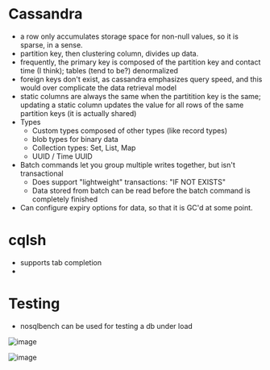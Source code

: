 
# Cassandra
- a row only accumulates storage space for non-null values, so it is sparse, in a sense.
- partition key, then clustering column, divides up data.
- frequently, the primary key is composed of the partition key and contact time (I think); tables (tend to be?) denormalized
- foreign keys don't exist, as cassandra emphasizes query speed, and this would over complicate the data retrieval model
- static columns are always the same when the partitition key is the same; updating a static column updates the value for all rows of the same partition keys (it is actually shared)
- Types
  - Custom types composed of other types (like record types)
  - blob types for binary data
  - Collection types: Set, List, Map
  - UUID / Time UUID
- Batch commands let you group multiple writes together, but isn't transactional
  - Does support "lightweight" transactions: "IF NOT EXISTS" 
  - Data stored from batch can be read before the batch command is completely finished
- Can configure expiry options for data, so that it is GC'd at some point.

# cqlsh
- supports tab completion
- 

# Testing
- nosqlbench can be used for testing a db under load

![image](https://user-images.githubusercontent.com/916366/126727557-f1d0f07d-9ddc-49ce-b045-6b45b9b070c3.png)

![image](https://user-images.githubusercontent.com/916366/126727574-4aeb4a40-c815-4b25-95f3-394bf2023c24.png)
